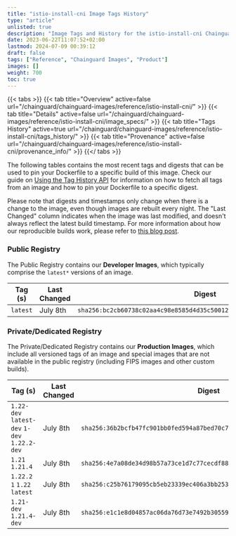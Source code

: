 ```yaml
---
title: "istio-install-cni Image Tags History"
type: "article"
unlisted: true
description: "Image Tags and History for the istio-install-cni Chainguard Image"
date: 2023-06-22T11:07:52+02:00
lastmod: 2024-07-09 00:39:12
draft: false
tags: ["Reference", "Chainguard Images", "Product"]
images: []
weight: 700
toc: true
---
```


{{< tabs >}}
{{< tab title="Overview" active=false url="/chainguard/chainguard-images/reference/istio-install-cni/" >}}
{{< tab title="Details" active=false url="/chainguard/chainguard-images/reference/istio-install-cni/image_specs/" >}}
{{< tab title="Tags History" active=true url="/chainguard/chainguard-images/reference/istio-install-cni/tags_history/" >}}
{{< tab title="Provenance" active=false url="/chainguard/chainguard-images/reference/istio-install-cni/provenance_info/" >}}
{{</ tabs >}}

The following tables contains the most recent tags and digests that can be used to pin your Dockerfile to a specific build of this image. Check our guide on [Using the Tag History API](/chainguard/chainguard-images/using-the-tag-history-api/) for information on how to fetch all tags from an image and how to pin your Dockerfile to a specific digest.

Please note that digests and timestamps only change when there is a change to the image, even though images are rebuilt every night. The "Last Changed" column indicates when the image was last modified, and doesn't always reflect the latest build timestamp. For more information about how our reproducible builds work, please refer to [this blog post](https://www.chainguard.dev/unchained/reproducing-chainguards-reproducible-image-builds).

### Public Registry
The Public Registry contains our **Developer Images**, which typically comprise the `latest*` versions of an image.

| Tag (s)   | Last Changed | Digest                                                                    |
|-----------|--------------|---------------------------------------------------------------------------|
|  `latest` | July 8th     | `sha256:bc2cb60738c02aa4c98e8585d4d35c500129450c81fb49cbea1bf5481d5a5629` |


### Private/Dedicated Registry
The Private/Dedicated Registry contains our **Production Images**, which include all versioned tags of an image and special images that are not available in the public registry (including FIPS images and other custom builds).

| Tag (s)                                       | Last Changed | Digest                                                                    |
|-----------------------------------------------|--------------|---------------------------------------------------------------------------|
|  `1.22-dev` `latest-dev` `1-dev` `1.22.2-dev` | July 8th     | `sha256:36b2bcfb47fc901bb0fed594a87bed70c7063f231676779a7b3ff5b0805a04e0` |
|  `1.21` `1.21.4`                              | July 8th     | `sha256:4e7a08de34d98b57a73ce1d7c77cecdf88e730c05e1a34108e888ac6225046ee` |
|  `1.22.2` `1` `1.22` `latest`                 | July 8th     | `sha256:c25b76179095cb5eb23339ec406a3bb253fa20326df5549159967f995195b9f1` |
|  `1.21-dev` `1.21.4-dev`                      | July 8th     | `sha256:e1c1e8d04857ac06da76d73e7492b30559dba393690b08b1b4bc2bac0d3faffd` |

